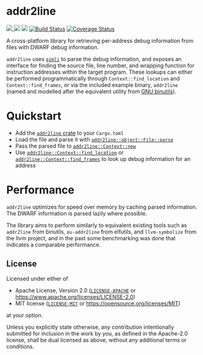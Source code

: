 # addr2line

[![](https://img.shields.io/crates/v/addr2line.svg) ![](https://img.shields.io/crates/d/addr2line.svg)](https://crates.io/crates/addr2line)
[![](https://docs.rs/addr2line/badge.svg)](https://docs.rs/addr2line/)
[![Build Status](https://travis-ci.org/gimli-rs/addr2line.svg?branch=master)](https://travis-ci.org/gimli-rs/addr2line)
[![Coverage Status](https://coveralls.io/repos/github/gimli-rs/addr2line/badge.svg?branch=master)](https://coveralls.io/github/gimli-rs/addr2line?branch=master)

A cross-platform library for retrieving per-address debug information
from files with DWARF debug information.

`addr2line` uses [`gimli`](https://github.com/gimli-rs/gimli) to parse
the debug information, and exposes an interface for finding
the source file, line number, and wrapping function for instruction
addresses within the target program. These lookups can either be
performed programmatically through `Context::find_location` and
`Context::find_frames`, or via the included example binary,
`addr2line` (named and modelled after the equivalent utility from
[GNU binutils](https://sourceware.org/binutils/docs/binutils/addr2line.html)).

# Quickstart
 - Add the [`addr2line` crate](https://crates.io/crates/addr2line) to your `Cargo.toml`
 - Load the file and parse it with [`addr2line::object::File::parse`](https://docs.rs/object/*/object/struct.File.html#method.parse)
 - Pass the parsed file to [`addr2line::Context::new` ](https://docs.rs/addr2line/*/addr2line/struct.Context.html#method.new)
 - Use [`addr2line::Context::find_location`](https://docs.rs/addr2line/*/addr2line/struct.Context.html#method.find_location)
   or [`addr2line::Context::find_frames`](https://docs.rs/addr2line/*/addr2line/struct.Context.html#method.find_frames)
   to look up debug information for an address

# Performance

`addr2line` optimizes for speed over memory by caching parsed information.
The DWARF information is parsed lazily where possible.

The library aims to perform similarly to equivalent existing tools such
as `addr2line` from binutils, `eu-addr2line` from elfutils, and
`llvm-symbolize` from the llvm project, and in the past some benchmarking
was done that indicates a comparable performance.

## License

Licensed under either of

  * Apache License, Version 2.0 ([`LICENSE-APACHE`](./LICENSE-APACHE) or https://www.apache.org/licenses/LICENSE-2.0)
  * MIT license ([`LICENSE-MIT`](./LICENSE-MIT) or https://opensource.org/licenses/MIT)

at your option.

Unless you explicitly state otherwise, any contribution intentionally submitted
for inclusion in the work by you, as defined in the Apache-2.0 license, shall be
dual licensed as above, without any additional terms or conditions.
